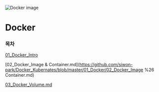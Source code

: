 ![Docker image](https://user-images.githubusercontent.com/93081720/175770437-f0af4ada-49cc-4469-9db6-78446df47f35.png)

# Docker

### 목차

[01_Docker_Intro](https://github.com/siwon-park/Docker_Kubernates/blob/master/01_Docker/01_Docker_Intro.md)

[02_Docker_Image & Container.md](https://github.com/siwon-park/Docker_Kubernates/blob/master/01_Docker/02_Docker_Image %26 Container.md)

[03_Docker_Volume.md](https://github.com/siwon-park/Docker_Kubernates/blob/master/01_Docker/03_Docker_Volume.md)
